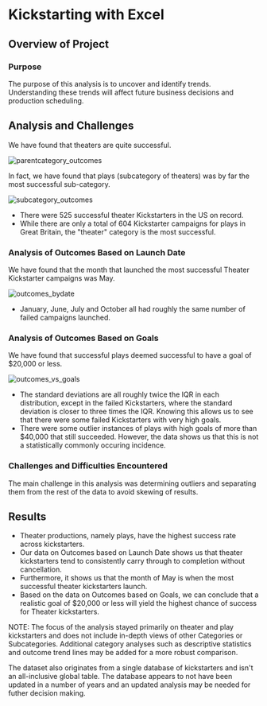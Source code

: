 # Kickstarting with Excel

## Overview of Project
### Purpose
The purpose of this analysis is to uncover and identify trends. Understanding these trends will affect future business decisions and production scheduling.

## Analysis and Challenges

We have found that theaters are quite successful. 

![parentcategory_outcomes](https://user-images.githubusercontent.com/31219195/163734824-cdc2ddaa-e5eb-4ddf-b533-aebcda3c11cf.png)

In fact, we have found that plays (subcategory of theaters) was by far the most successful sub-category.

![subcategory_outcomes](https://user-images.githubusercontent.com/31219195/163734840-4b8101c0-e2e3-4e89-889b-3c1319c92184.png)

- There were 525 successful theater Kickstarters in the US on record.
- While there are only a total of 604 Kickstarter campaigns for plays in Great Britain, the "theater" category is the most successful.

### Analysis of Outcomes Based on Launch Date
We have found that the month that launched the most successful Theater Kickstarter campaigns was May.

![outcomes_bydate](https://user-images.githubusercontent.com/31219195/163734927-902c4631-5d4e-41a5-850b-bb74e55cf997.png)

- January, June, July and October all had roughly the same number of failed campaigns launched.

### Analysis of Outcomes Based on Goals
We have found that successful plays deemed successful to have a goal of $20,000 or less.

![outcomes_vs_goals](https://user-images.githubusercontent.com/31219195/163734933-9aec589e-22b5-4f9d-8b5c-247dc9086631.png)

- The standard deviations are all roughly twice the IQR in each distribution, except in the failed Kickstarters, where the standard deviation is closer to three times the IQR. Knowing this allows us to see that there were some failed Kickstarters with very high goals.
- There were some outlier instances of plays with high goals of more than $40,000 that still succeeded. However, the data shows us that this is not a statistically commonly occuring incidence.

### Challenges and Difficulties Encountered
The main challenge in this analysis was determining outliers and separating them from the rest of the data to avoid skewing of results.

## Results

- Theater productions, namely plays, have the highest success rate across kickstarters.
- Our data on Outcomes based on Launch Date shows us that theater kickstarters tend to consistently carry through to completion without cancellation.
- Furthermore, it shows us that the month of May is when the most successful theater kickstarters launch. 
- Based on the data on Outcomes based on Goals, we can conclude that a realistic goal of $20,000 or less will yield the highest chance of success for Theater kickstarters.

NOTE: The focus of the analysis stayed primarily on theater and play kickstarters and does not include in-depth views of other Categories or Subcategories. Additional category analyses such as descriptive statistics and outcome trend lines may be added for a more robust comparison. 

The dataset also originates from a single database of kickstarters and isn't an all-inclusive global table. The database appears to not have been updated in a number of years and an updated analysis may be needed for futher decision making.
